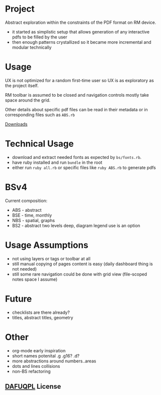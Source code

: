# Project

Abstract exploration within the constraints of the PDF format on RM device.

- it started as simplistic setup that allows generation of any interactive pdfs to be filled by the user
- then enough patterns crystallized so it became more incremental and modular technically

# Usage

UX is not optimized for a random first-time user so UX is as exploratory as the project itself.

RM toolbar is assumed to be closed and navigation controls mostly take space around the grid.

Other details about specific pdf files can be read in their metadata or in corresponding files such as `ABS.rb`

[Downloads](https://github.com/sowcow/blank_slate_pdf/releases)

# Technical Usage

- download and extract needed fonts as expected by `bs/fonts.rb`.
- have ruby installed and run `bundle` in the root
- either run `ruby all.rb` or specific files like `ruby ABS.rb` to generate pdfs

# BSv4

Current composition:

- ABS - abstract
- BSE - time, monthly
- NBS - spatial, graphs
- BS2 - abstract two levels deep, diagram legend use is an option

# Usage Assumptions

- not using layers or tags or toolbar at all
- still manual copying of pages content is easy (daily dashboard thing is not needed)
- still some rare navigation could be done with grid view (file-scoped notes space I assume)

# Future

- checklists are there already?
- titles, abstract titles, geometry

# Other

- org-mode early inspiration
- short names potenital .g .g16? .d?
- more abstractions around numbers..areas
- dots and lines collisions
- non-BS refactoring

## [DAFUQPL](https://github.com/dafuqpl/dafuqpl) License
